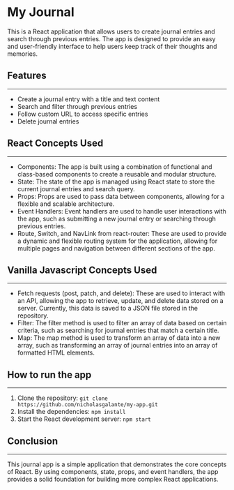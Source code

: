 # My Journal 

This is a React application that allows users to create journal entries and search through previous entries. The app is designed to provide an easy and user-friendly interface to help users keep track of their thoughts and memories.

## Features
***
* Create a journal entry with a title and text content 
* Search and filter through previous entries
* Follow custom URL to access specific entries
* Delete journal entries


## React Concepts Used
***
* Components: The app is built using a combination of functional and class-based components to create a reusable and modular structure.
* State: The state of the app is managed using React state to store the current journal entries and search query.
* Props: Props are used to pass data between components, allowing for a flexible and scalable architecture.
* Event Handlers: Event handlers are used to handle user interactions with the app, such as submitting a new journal entry or searching through previous entries.
* Route, Switch, and NavLink from react-router: These are used to provide a dynamic and flexible routing system for the application, allowing for multiple pages and navigation between different sections of the app.


## Vanilla Javascript Concepts Used
***
* Fetch requests (post, patch, and delete): These are used to interact with an API, allowing the app to retrieve, update, and delete data stored on a server. Currently, this data is saved to a JSON file stored in the repository.
* Filter: The filter method is used to filter an array of data based on certain criteria, such as searching for journal entries that match a certain title.
* Map: The map method is used to transform an array of data into a new array, such as transforming an array of journal entries into an array of formatted HTML elements.

## How to run the app
***
1. Clone the repository: `git clone https://github.com/nicholasgalante/my-app.git`
2. Install the dependencies: `npm install`
3. Start the React development server: `npm start`


## Conclusion
***
This journal app is a simple application that demonstrates the core concepts of React. By using components, state, props, and event handlers, the app provides a solid foundation for building more complex React applications.


